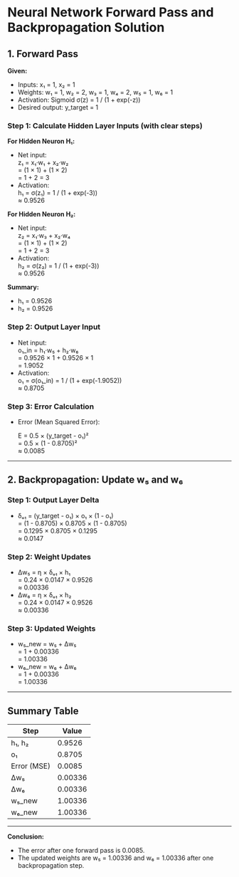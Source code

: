# Neural Network Forward Pass and Backpropagation Solution

## 1. Forward Pass

**Given:**
- Inputs: x₁ = 1, x₂ = 1
- Weights: w₁ = 1, w₂ = 2, w₃ = 1, w₄ = 2, w₅ = 1, w₆ = 1
- Activation: Sigmoid σ(z) = 1 / (1 + exp(-z))
- Desired output: y_target = 1

### Step 1: Calculate Hidden Layer Inputs (with clear steps)

**For Hidden Neuron H₁:**
- Net input:  
  z₁ = x₁·w₁ + x₂·w₂  
  = (1 × 1) + (1 × 2)  
  = 1 + 2 = 3
- Activation:  
  h₁ = σ(z₁) = 1 / (1 + exp(-3))  
  ≈ 0.9526

**For Hidden Neuron H₂:**
- Net input:  
  z₂ = x₁·w₃ + x₂·w₄  
  = (1 × 1) + (1 × 2)  
  = 1 + 2 = 3
- Activation:  
  h₂ = σ(z₂) = 1 / (1 + exp(-3))  
  ≈ 0.9526

**Summary:**
- h₁ = 0.9526
- h₂ = 0.9526

### Step 2: Output Layer Input

- Net input:  
  o₁_in = h₁·w₅ + h₂·w₆  
  = 0.9526 × 1 + 0.9526 × 1  
  = 1.9052
- Activation:  
  o₁ = σ(o₁_in) = 1 / (1 + exp(-1.9052))  
  ≈ 0.8705

### Step 3: Error Calculation

- Error (Mean Squared Error):
  
  E = 0.5 × (y_target - o₁)²  
  = 0.5 × (1 - 0.8705)²  
  ≈ 0.0085

---

## 2. Backpropagation: Update w₅ and w₆

### Step 1: Output Layer Delta

- δₒ₁ = (y_target - o₁) × o₁ × (1 - o₁)  
  = (1 - 0.8705) × 0.8705 × (1 - 0.8705)  
  = 0.1295 × 0.8705 × 0.1295  
  ≈ 0.0147

### Step 2: Weight Updates

- Δw₅ = η × δₒ₁ × h₁  
  = 0.24 × 0.0147 × 0.9526  
  ≈ 0.00336
- Δw₆ = η × δₒ₁ × h₂  
  = 0.24 × 0.0147 × 0.9526  
  ≈ 0.00336

### Step 3: Updated Weights

- w₅_new = w₅ + Δw₅  
  = 1 + 0.00336  
  = 1.00336
- w₆_new = w₆ + Δw₆  
  = 1 + 0.00336  
  = 1.00336

---

## Summary Table

| Step            | Value    |
|-----------------|----------|
| h₁, h₂          | 0.9526   |
| o₁              | 0.8705   |
| Error (MSE)     | 0.0085   |
| Δw₅             | 0.00336  |
| Δw₆             | 0.00336  |
| w₅_new          | 1.00336  |
| w₆_new          | 1.00336  |

---

**Conclusion:**
- The error after one forward pass is 0.0085.
- The updated weights are w₅ = 1.00336 and w₆ = 1.00336 after one backpropagation step.
